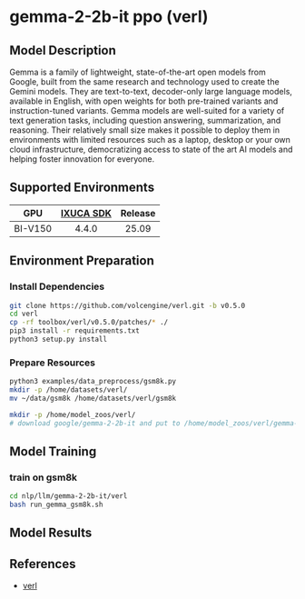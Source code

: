# gemma-2-2b-it ppo (verl)

## Model Description

Gemma is a family of lightweight, state-of-the-art open models from Google, built from the same research and technology used to create the Gemini models. They are text-to-text, decoder-only large language models, available in English, with open weights for both pre-trained variants and instruction-tuned variants. Gemma models are well-suited for a variety of text generation tasks, including question answering, summarization, and reasoning. Their relatively small size makes it possible to deploy them in environments with limited resources such as a laptop, desktop or your own cloud infrastructure, democratizing access to state of the art AI models and helping foster innovation for everyone.

## Supported Environments

| GPU    | [IXUCA SDK](https://gitee.com/deep-spark/deepspark#%E5%A4%A9%E6%95%B0%E6%99%BA%E7%AE%97%E8%BD%AF%E4%BB%B6%E6%A0%88-ixuca) | Release |
| :----: | :----: | :----: |
| BI-V150 | 4.4.0     |  25.09  |

## Environment Preparation

### Install Dependencies
```bash
git clone https://github.com/volcengine/verl.git -b v0.5.0
cd verl
cp -rf toolbox/verl/v0.5.0/patches/* ./
pip3 install -r requirements.txt
python3 setup.py install
```

### Prepare Resources

```bash
python3 examples/data_preprocess/gsm8k.py
mkdir -p /home/datasets/verl/
mv ~/data/gsm8k /home/datasets/verl/gsm8k

mkdir -p /home/model_zoos/verl/
# download google/gemma-2-2b-it and put to /home/model_zoos/verl/gemma-2-2b-it
```

## Model Training

### train on gsm8k
```bash
cd nlp/llm/gemma-2-2b-it/verl
bash run_gemma_gsm8k.sh
```

## Model Results

## References

- [verl](https://github.com/volcengine/verl/tree/v0.5.0)
